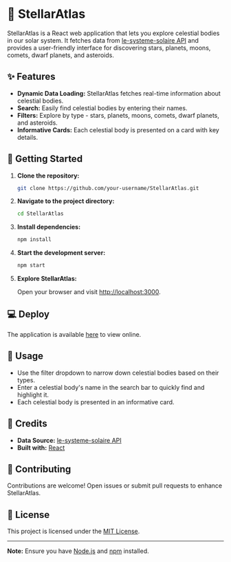# 🌌 StellarAtlas

StellarAtlas is a React web application that lets you explore celestial bodies in our solar system. It fetches data from [le-systeme-solaire API](https://api.le-systeme-solaire.net/) and provides a user-friendly interface for discovering stars, planets, moons, comets, dwarf planets, and asteroids.

## ✨ Features

- **Dynamic Data Loading:** StellarAtlas fetches real-time information about celestial bodies.
- **Search:** Easily find celestial bodies by entering their names.
- **Filters:** Explore by type - stars, planets, moons, comets, dwarf planets, and asteroids.
- **Informative Cards:** Each celestial body is presented on a card with key details.

## 🚀 Getting Started

1. **Clone the repository:**

    ```bash
    git clone https://github.com/your-username/StellarAtlas.git
    ```

2. **Navigate to the project directory:**

    ```bash
    cd StellarAtlas
    ```

3. **Install dependencies:**

    ```bash
    npm install
    ```

4. **Start the development server:**

    ```bash
    npm start
    ```

5. **Explore StellarAtlas:**

    Open your browser and visit [http://localhost:3000](http://localhost:3000).
    
##  💻 Deploy

The application is available  [here](https://app.netlify.com/sites/stellaratlas/overview)  to view online.

## 🌟 Usage

- Use the filter dropdown to narrow down celestial bodies based on their types.
- Enter a celestial body's name in the search bar to quickly find and highlight it.
- Each celestial body is presented in an informative card.

## 🎉 Credits

- **Data Source:** [le-systeme-solaire API](https://api.le-systeme-solaire.net/)
- **Built with:** [React](https://reactjs.org/)

## 🤝 Contributing

Contributions are welcome! Open issues or submit pull requests to enhance StellarAtlas.

## 📄 License

This project is licensed under the [MIT License](LICENSE).

---

**Note:** Ensure you have [Node.js](https://nodejs.org/) and [npm](https://www.npmjs.com/) installed.